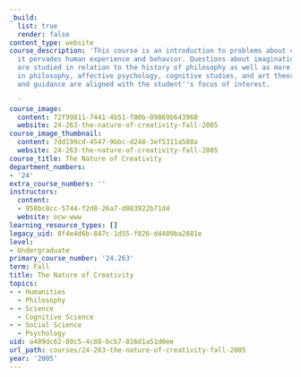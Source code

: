 ```yaml
---
_build:
  list: true
  render: false
content_type: website
course_description: 'This course is an introduction to problems about creativity as
  it pervades human experience and behavior. Questions about imagination and innovation
  are studied in relation to the history of philosophy as well as more recent work
  in philosophy, affective psychology, cognitive studies, and art theory. Readings
  and guidance are aligned with the student''s focus of interest.

  '
course_image:
  content: 72f99811-7441-4b51-f00b-09869b643968
  website: 24-263-the-nature-of-creativity-fall-2005
course_image_thumbnail:
  content: 7dd199cd-4547-9bbc-d248-3ef5311a588a
  website: 24-263-the-nature-of-creativity-fall-2005
course_title: The Nature of Creativity
department_numbers:
- '24'
extra_course_numbers: ''
instructors:
  content:
  - 958bc8cc-5744-f2d8-26a7-d083922b71d4
  website: ocw-www
learning_resource_types: []
legacy_uid: 8f4e4d6b-847c-1d55-f026-d4409ba2881e
level:
- Undergraduate
primary_course_number: '24.263'
term: Fall
title: The Nature of Creativity
topics:
- - Humanities
  - Philosophy
- - Science
  - Cognitive Science
- - Social Science
  - Psychology
uid: a489dc62-80c5-4c88-bcb7-816d1a51d0ee
url_path: courses/24-263-the-nature-of-creativity-fall-2005
year: '2005'
---
```

